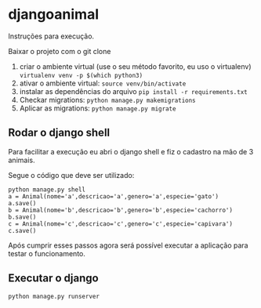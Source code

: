 # djangoanimal

Instruções para execução.

Baixar o projeto com o git clone

1. criar o ambiente virtual (use o seu método favorito, eu uso o virtualenv) `virtualenv venv -p $(which python3)`
2. ativar o ambiente virtual: `source venv/bin/activate`
3. instalar as dependências do arquivo `pip install -r requirements.txt`
4. Checkar migrations: `python manage.py makemigrations`
5. Aplicar as migrations: `python manage.py migrate`


## Rodar o django shell

Para facilitar a execução eu abri o django shell e fiz o cadastro na mão de 3 animais.

Segue o código que deve ser utilizado:

    python manage.py shell
    a = Animal(nome='a',descricao='a',genero='a',especie='gato')
    a.save()
    b = Animal(nome='b',descricao='b',genero='b',especie='cachorro')
    b.save()
    c = Animal(nome='c',descricao='c',genero='c',especie='capivara')
    c.save()

Após cumprir esses passos agora será possível executar a aplicação para testar o funcionamento.

## Executar o django

    python manage.py runserver



